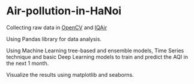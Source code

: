 # Air-pollution-in-HaNoi
Collecting raw data in [OpenCV](https://explore.openaq.org/#1.2/20/40) and [IQAir](https://www.iqair.com) 

Using Pandas library for data analysis.

Using Machine Learning tree-based and ensemble models, Time Series technique and basic Deep Learning models to train and predict the AQI in the next 1 month.

Visualize the results using matplotlib and seaborns.

